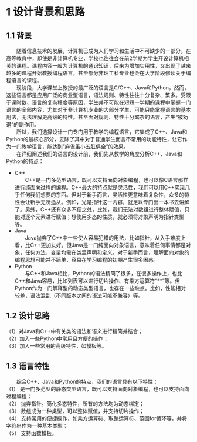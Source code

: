 # 1 设计背景和思路
## 1.1 背景
&emsp;&emsp;随着信息技术的发展，计算机已成为人们学习和生活中不可缺少的一部分。在高等教育中，即使是非计算机专业，学校也往往会在前2学期为学生开设计算机相关的课程。课程内容一般为计算机的通识知识，后来为增加实用性，又出现了越来越多的课程开始教授编程语言，甚至部分非理工科专业也会在大学阶段修读关于编程语言的课程。  
&emsp;&emsp;现阶段，大学课堂上教授的最广泛的语言是C/C++、Java和Python，然而，这些语言都是应用广泛的商业型语言，语法规则、特性往往十分复杂、繁多。受限于课时数、语言的复杂程度等原因，学生并不可能在短短一学期的课程中掌握一门语言的全部内容，尤其对于非计算机专业的大部分学生，可能只能掌握语言的基本用法，无法理解更高级的特性。甚至面对规则、特性十分繁杂的语言，产生“被劝退”的副作用。  
&emsp;&emsp;所以，我们选择设计一门专门用于教学的编程语言，它集成了C++、Java和Python的最核心部分，去除了其中对于普通学生而言不常用的功能特性，让它作为一门教学语言，能达到“麻雀虽小五脏俱全”的效果。  
&emsp;&emsp;在详细阐述我们的语言的设计前，我们先从教学的角度分析C++、Java和Python的特点：
+ C++  
&emsp;&emsp;C++是一门多范型语言，既可以支持面向对象编程，也可以像C语言那样进行纯面向过程的编程。C++最大的特点就是灵活性，我们可以用C++实现几乎任何我们想要的东西。但对于新手而言，灵活性更意味着复杂性，众多的特性会让新手无所适从。例如，光是指针这一内容，就足以专门出一本书去讲解了。另外，C++还有众多不便之处，比如，我们无法对数组进行整体赋值，只能对逐个元素进行赋值；想使用多态的性质，就必须将对象声明为指针类型等。  
+ Java  
&emsp;&emsp;Java抛弃了C++中一些使人容易犯错的用法，比如指针，从入手难度上看，比C++更加友好。但Java是一门纯面向对象语言，意味着任何事情都是对象，任何方法、变量均需在类里声明和定义。对于新手而言，理解面向对象的编程思想可能并不简单，容易在学习编程的初期产生很多困惑。
+ Python  
&emsp;&emsp;与C++和Java相比，Python的语法精简了很多，在很多操作上，也比C++和Java容易，比如列表可以进行切片操作、有乘方运算符“**”等。但Python作为一门解释型的动态类型语言，也存在一些缺点。比如，性能相对较差，语法混乱（不同版本之间的语法可能不兼容）等。
## 1.2 设计思路
（1）对Java和C++中有关类的语法和语义进行精简并结合；  
（2）加入一些Python中常用且方便的操作；  
（3）加入一些常用的高级特性，如模板等。
## 1.3 语言特性
&emsp;&emsp;综合C++、Java和Python的特点，我们的语言具有以下特性：  
（1）	是一门多范型的静态类型语言，既可以支持面向对象编程，也可以支持面向过程编程；  
（2）	抛弃指针。简化多态特性，所有的方法均为动态绑定；  
（3）	数组成为一种类型，可以整体赋值，并支持切片操作；  
（4）	支持常用的便捷操作，如乘方运算符、取整运算符、范围for循环等，并将字符串作为一种基本类型；  
（5）	支持函数模板。
